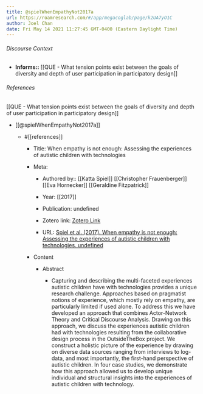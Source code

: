 ```yaml
---
title: @spielWhenEmpathyNot2017a
url: https://roamresearch.com/#/app/megacoglab/page/k2UA7yO1C
author: Joel Chan
date: Fri May 14 2021 11:27:45 GMT-0400 (Eastern Daylight Time)
---
```




###### Discourse Context

- **Informs::** [[QUE - What tension points exist between the goals of diversity and depth of user participation in participatory design]]

###### References

[[QUE - What tension points exist between the goals of diversity and depth of user participation in participatory design]]

- [[@spielWhenEmpathyNot2017a]]

    - #[[references]]

        - Title: When empathy is not enough: Assessing the experiences of autistic children with technologies

        - Meta:

            - Authored by:: [[Katta Spiel]] [[Christopher Frauenberger]] [[Eva Hornecker]] [[Geraldine Fitzpatrick]]

            - Year: [[2017]]

            - Publication: undefined

            - Zotero link: [Zotero Link](zotero://select/items/7_VYS45PZW)

            - URL: [Spiel et al. (2017). When empathy is not enough: Assessing the experiences of autistic children with technologies. undefined](https://doi.org/10.1145/3025453.3025785)

        - Content

            - Abstract

                - Capturing and describing the multi-faceted experiences autistic children have with technologies provides a unique research challenge. Approaches based on pragmatist notions of experience, which mostly rely on empathy, are particularly limited if used alone. To address this we have developed an approach that combines Actor-Network Theory and Critical Discourse Analysis. Drawing on this approach, we discuss the experiences autistic children had with technologies resulting from the collaborative design process in the OutsideTheBox project. We construct a holistic picture of the experience by drawing on diverse data sources ranging from interviews to log-data, and most importantly, the first-hand perspective of autistic children. In four case studies, we demonstrate how this approach allowed us to develop unique individual and structural insights into the experiences of autistic children with technology.
